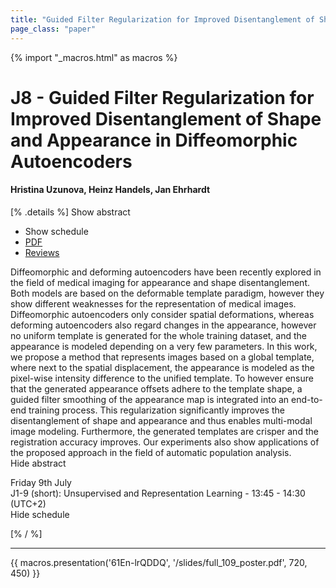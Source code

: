```yaml
---
title: "Guided Filter Regularization for Improved Disentanglement of Shape and Appearance in Diffeomorphic Autoencoders"
page_class: "paper"
---
```


{% import "_macros.html" as macros %}

# J8 - Guided Filter Regularization for Improved Disentanglement of Shape and Appearance in Diffeomorphic Autoencoders

#### Hristina Uzunova, Heinz Handels, Jan Ehrhardt

[% .details %]
<a class="toggle_visibility" data-selector=".abstract" data-level="3">Show abstract</a>
- <a class="toggle_visibility" data-selector=".schedule" data-level="3">Show schedule</a>
- <a href="/proceedings/uzunova21.pdf">PDF</a>
- <a href="https://openreview.net/forum?id=ILEMHPV_Lc2">Reviews</a>

<p>
    <span class="abstract">
        Diffeomorphic and deforming autoencoders have been recently explored in the field of medical imaging for appearance and  shape disentanglement. Both models are based on the deformable template paradigm, however they show different weaknesses for the representation of medical images. Diffeomorphic autoencoders only consider spatial deformations, whereas deforming autoencoders also  regard changes in the appearance, however no uniform template is generated for the whole training dataset, and the appearance is modeled depending on a very few parameters. In this work, we propose a method that represents images based on a global template, where next to the  spatial displacement, the appearance is modeled as the pixel-wise intensity difference to the unified template. To however ensure that the generated appearance offsets adhere to the template shape,  a guided filter smoothing of the appearance map is integrated into an end-to-end training process. This regularization significantly improves the disentanglement of shape and appearance and thus enables multi-modal image modeling. Furthermore, the generated templates are crisper and the registration accuracy improves. Our experiments also show applications of the proposed approach in the field of automatic population analysis.
        <br>
        <span class="actions"><a class="toggle_visibility" data-level="2">Hide abstract</a></span>
    </span>
</p>

<p>
    <span class="schedule">
         Friday 9th July<br>J1-9 (short): Unsupervised and Representation Learning - 13:45 - 14:30 (UTC+2)
        <br>
        <span class="actions"><a class="toggle_visibility" data-level="2">Hide schedule</a></span>
    </span>
</p>

[% / %]


---

{{ macros.presentation('61En-lrQDDQ', '/slides/full_109_poster.pdf', 720, 450) }}
